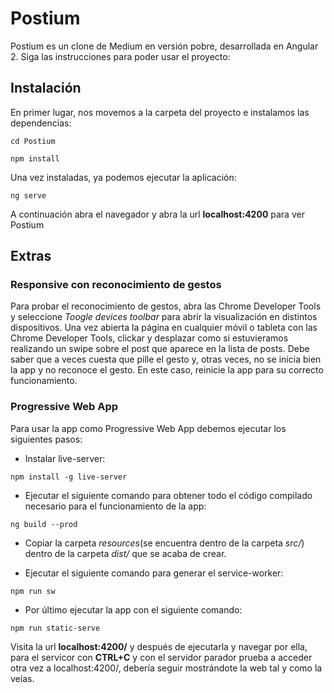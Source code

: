 # Postium

Postium es un clone de Medium en versión pobre, desarrollada en Angular 2. Siga las instrucciones para poder usar el proyecto:

## Instalación
En primer lugar, nos movemos a la carpeta del proyecto e instalamos las dependencias:

 ```cd Postium```
 
 ```npm install```
 
Una vez instaladas, ya podemos ejecutar la aplicación:

```ng serve```

A continuación abra el navegador y abra la url **localhost:4200** para ver Postium

## Extras

### Responsive con reconocimiento de gestos

Para probar el reconocimiento de gestos, abra las Chrome Developer Tools y seleccione *Toogle devices toolbar* para abrir la visualización en distintos dispositivos.
Una vez abierta la página en cualquier móvil o tableta con las Chrome Developer Tools, clickar y desplazar como si estuvieramos realizando un swipe sobre el post que aparece en la lista de posts. 
Debe saber que a veces cuesta que pille el gesto y, otras veces, no se inicia bien la app y no reconoce el gesto. En este caso, reinicie la app para su correcto funcionamiento.

### Progressive Web App
Para usar la app como Progressive Web App debemos ejecutar los siguientes pasos:

* Instalar live-server:

```npm install -g live-server```

* Ejecutar el siguiente comando para obtener todo el código compilado necesario para el funcionamiento de la app:

```ng build --prod```

* Copiar la carpeta *resources*(se encuentra dentro de la carpeta *src/*) dentro de la carpeta *dist/* que se acaba de crear.

* Ejecutar el siguiente comando para generar el service-worker:

```npm run sw```

* Por último ejecutar la app con el siguiente comando:

```npm run static-serve```

Visita la url **localhost:4200/** y después de ejecutarla y navegar por ella, para el servicor con **CTRL+C** y con el servidor parador prueba a acceder otra vez a localhost:4200/, debería seguir mostrándote la web tal y como la veías.
